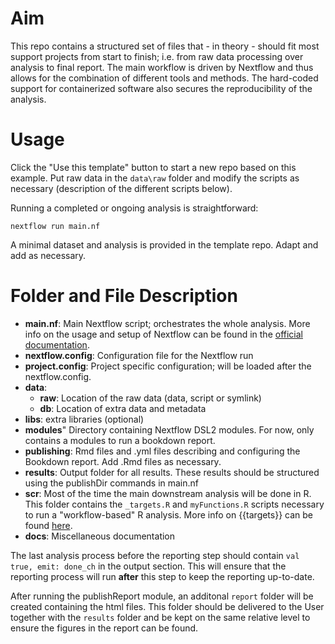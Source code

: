 # Aim

This repo contains a structured set of files that - in theory - should fit most support projects from start to finish; i.e. from raw data processing over analysis to final report. The main workflow is driven by Nextflow and thus allows for the combination of different tools and methods. The hard-coded support for containerized software also secures the reproducibility of the analysis.

# Usage

Click the "Use this template" button to start a new repo based on this example. Put raw data in the `data\raw` folder and modify the scripts as necessary (description of the different scripts below).

Running a completed or ongoing analysis is straightforward:

```
nextflow run main.nf
```

A minimal dataset and analysis is provided in the template repo. Adapt and add as necessary.

# Folder and File Description

* __main.nf__: Main Nextflow script; orchestrates the whole analysis. More info on the usage and setup of Nextflow can be found in the [official documentation](https://www.nextflow.io/docs/latest/index.html).
* __nextflow.config__: Configuration file for the Nextflow run
* __project.config__: Project specific configuration; will be loaded after the nextflow.config.
* __data__: 
    - __raw__: Location of the raw data (data, script or symlink)
    - __db__: Location of extra data and metadata
* __libs__: extra libraries (optional)
* __modules__" Directory containing Nextflow DSL2 modules. For now, only contains a modules to run a bookdown report.
* __publishing__: Rmd files and .yml files describing and configuring the Bookdown report. Add .Rmd files as necessary.
* __results__: Output folder for all results. These results should be structured using the publishDir commands in main.nf
* __scr__: Most of the time the main downstream analysis will be done in R. This folder contains the `_targets.R` and `myFunctions.R` scripts necessary to run a "workflow-based" R analysis. More info on {{targets}} can be found [here](https://books.ropensci.org/targets/).
* __docs__: Miscellaneous documentation

The last analysis process before the reporting step should contain `val true, emit: done_ch` in the output section. This will ensure that the reporting process will run **after** this step to keep the reporting up-to-date.

After running the publishReport module, an additonal `report` folder will be created containing the html files. This folder should be delivered to the User together with the `results` folder and be kept on the same relative level to ensure the figures in the report can be found.